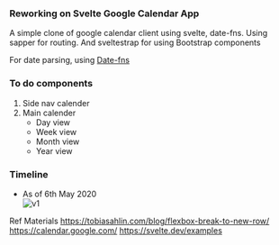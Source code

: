### Reworking on Svelte Google Calendar App
A simple clone of google calendar client using svelte, date-fns. Using sapper for routing. And sveltestrap for using Bootstrap components

For date parsing, using [Date-fns](https://date-fns.org/)

### To do components 
1. Side nav calender
2. Main calender 
    - Day view
    - Week view
    - Month view
    - Year view

### Timeline
- As of 6th May 2020 \
  ![v1](./public/assets/images/v1-6-5-2020.png)


Ref Materials
https://tobiasahlin.com/blog/flexbox-break-to-new-row/
https://calendar.google.com/
https://svelte.dev/examples